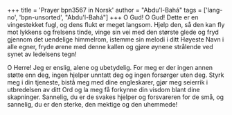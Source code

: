 +++
title = 'Prayer bpn3567 in Norsk'
author = "Abdu'l-Bahá"
tags = ['lang-no', 'bpn-unsorted', "Abdu'l-Bahá"]
+++
O Gud! O Gud! Dette er en vingestekket fugl, og dens flukt er meget langsom. Hjelp den, så den kan fly mot lykkens og frelsens tinde, vinge sin vei med den største glede og fryd gjennom det uendelige himmelrom, istemme sin melodi i ditt Høyeste Navn i alle egner, fryde ørene med denne kallen og gjøre øynene strålende ved synet av ledelsens tegn!
 
O Herre! Jeg er enslig, alene og ubetydelig. For meg er der ingen annen støtte enn deg, ingen hjelper unntatt deg og ingen forsørger uten deg. Styrk meg i din tjeneste, bistå meg med dine engleskarer, gjør meg seierrik i utbredelsen av ditt Ord og la meg få forkynne din visdom blant dine skapninger. Sannelig, du er de svakes hjelper og forsvareren for de små, og sannelig, du er den sterke, den mektige og den uhemmede!
